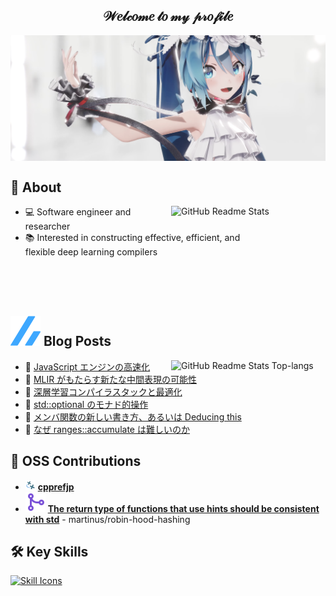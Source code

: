 <h2 align="center">𝒲𝑒𝓁𝒸𝑜𝓂𝑒 𝓉𝑜 𝓂𝓎 𝓅𝓇𝑜𝒻𝒾𝓁𝑒</h2>

<img align="center" src="image/Cover%20w%20Miku.png"/>

## 🐳 About

<p>
  <a href="https://github.com/anuraghazra/github-readme-stats" target="_blank"><img width="49%" align="right" src="https://github-readme-stats.vercel.app/api?username=acd1034&bg_color=ffffff&hide_border=true&show_icons=ture&disable_animations=true&rank_icon=github" alt="GitHub Readme Stats"/></a>
</p>

- 💻 Software engineer and researcher
- 📚 Interested in constructing effective, efficient, and<br>flexible deep learning compilers
<br>
<br>
<br>

## <a href="https://zenn.dev/acd1034" target="_blank"><img src="image/zenn.svg"/></a> Blog Posts

<p>
  <a href="https://github.com/anuraghazra/github-readme-stats" target="_blank"><img width="49%" align="right" src="https://github-readme-stats.vercel.app/api/top-langs/?username=acd1034&layout=compact&langs_count=6&bg_color=ffffff&hide_border=true&disable_animations=true&card_width=400" alt="GitHub Readme Stats Top-langs"/></a>
</p>

<!-- BLOG-POST-LIST:START -->
- 📌 [JavaScript エンジンの高速化](https://zenn.dev/acd1034/articles/240726-accelerating-javascript-engine)
- 📘 [MLIR がもたらす新たな中間表現の可能性](https://zenn.dev/acd1034/articles/230423-mlir3vdt)
- 📝 [深層学習コンパイラスタックと最適化](https://zenn.dev/acd1034/articles/230325-dl-compiler-overview)
- 📌 [std::optional のモナド的操作](https://zenn.dev/acd1034/articles/221118-monadic-operation-for-optional)
- 📘 [メンバ関数の新しい書き方、あるいは Deducing this](https://zenn.dev/acd1034/articles/221117-deducing-this)
- 📝 [なぜ ranges::accumulate は難しいのか](https://zenn.dev/acd1034/articles/221006-why-ranges-accumulate-is-difficult)<!-- BLOG-POST-LIST:END -->

## 💓 OSS Contributions

- <img src="image/cpprefjp.svg" height="16"/> [**cpprefjp**](https://github.com/cpprefjp/site/commits?author=acd1034)
- <img src="image/git-merge.svg"/> [**The return type of functions that use hints should be consistent with std**](https://github.com/martinus/robin-hood-hashing/pull/138) - martinus/robin-hood-hashing

## 🛠️ Key Skills

<p>
  <a href="https://github.com/tandpfun/skill-icons" target="_blank"><img src="https://skillicons.dev/icons?i=c,cpp,cmake,haskell,rust,py,pytorch,css,html,js,wasm,linux,ubuntu,docker,git,github,githubactions,gitlab,latex,notion,vscode&theme=light&perline=11" alt="Skill Icons" /></a>
</p>
